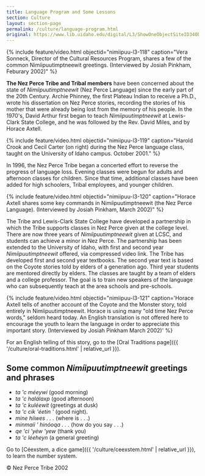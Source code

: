 ```yaml
---
title: Language Program and Some Lessons
section: Culture
layout: section-page
permalink: /culture/language-program.html
original: https://www.lib.uidaho.edu/digital/L3/ShowOneObjectSiteID34ObjectID87.html
---
```


{% include feature/video.html objectid="nimiipuu-l3-118" caption="Vera Sonneck, Director of the Cultural Resources Program, shares a few of the common Nimíipuutimptneewit greetings. (Interviewed by Josiah Pinkham, Feburary 2002)" %}

**The Nez Perce Tribe and Tribal members** have been concerned about the state of _Nimíipuutimptneewit_ (Nez Perce Language) since the early part of the 20th Century. Archie Phinney, the first Plateau Indian to receive a Ph.D., wrote his dissertation on Nez Perce stories, recording the stories of his mother that were already being lost from the memory of his people. In the 1970's, David Arthur first began to teach _Nimíipuutimptneewit_ at Lewis-Clark State College, and he was followed by the Rev. David Miles, and by Horace Axtell.

{% include feature/video.html objectid="nimiipuu-l3-119" caption="Harold Crook and Cecil Carter (on right) during the Nez Perce language class, taught on the University of Idaho campus. October 2001." %}

In 1996, the Nez Perce Tribe began a concerted effort to reverse the progress of language loss. Evening classes were begun for adults and afternoon classes for children. Since that time, additional classes have been added for high schoolers, Tribal employees, and younger children.

{% include feature/video.html objectid="nimiipuu-l3-120" caption="Horace Axtell shares some key commands in Nimíipuutimptneewit (the Nez Perce Language). (Interviewed by Josiah Pinkham, March 2002)" %}

The Tribe and Lewis-Clark State College have developed a partnership in which the Tribe supports classes in Nez Perce given at the college level. There are now three years of _Nimíipuutimptneewit_ given at LCSC, and students can achieve a minor in Nez Perce. The partnership has been extended to the University of Idaho, with first and second year _Nimíipuutimptneewit_ offered, via compressed video link. The Tribe has developed first and second year textbooks. The second year text is based on the Coyote stories told by elders of a generation ago. Third year students are mentored directly by elders. The classes are taught by a team of elders and a college professor. The goal is to train new speakers of the language who can subsequently teach at the area schools and pre-schools.

{% include feature/video.html objectid="nimiipuu-l3-121" caption='Horace Axtell tells of another account of the Coyote and the Monster story, told entirely in Nimíipuutimptneewit. Horace is using many "old time Nez Perce words," seldom heard today. An English translation is not offered here to encourage the youth to learn the language in order to appreciate this important story. (Interviewed by Josiah Pinkham March 2002)' %}

For an English telling of this story, go to the [Oral Traditions page]({{ '/culture/oral-traditions.html' | relative_url }}).

## Some common _Nimíipuutimptneewit_ greetings and phrases

- _ta 'c méeywi_ (good morning)
- _ta 'c halálaxp_ (good afternoon)
- _ta 'c kuléewit_ (greetings at dusk)
- _ta 'c cik 'éetin '_ (good night).
- _mine híiwes . . ._ (where is . . .)
- _minmaíi ' hinóoqa . . ._ (how do you say . . .)
- _qe 'ci 'yéw 'yew_ (thank you)
- _ta 'c léeheyn_ (a general greeting)

Go to [Céexstem, a dice game]({{ '/culture/ceexstem.html' | relative_url }}), to learn the number system. 

© Nez Perce Tribe 2002
